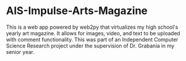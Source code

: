 AIS-Impulse-Arts-Magazine
=========================

This is a web app powered by web2py that virtualizes my high school's yearly art magazine. It allows for images, video, and text to be uploaded with comment functionality. This was part of an Independent Computer Science Research project under the supervision of Dr. Grabania in my senior year. 
